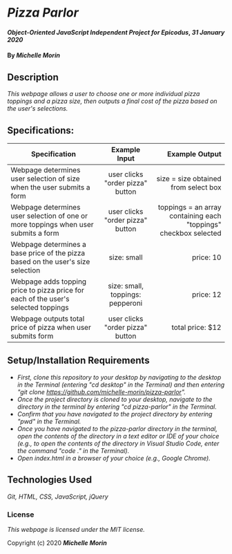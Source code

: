 # _Pizza Parlor_

#### _Object-Oriented JavaScript Independent Project for Epicodus_, _31 January 2020_

#### By _**Michelle Morin**_

## Description

_This webpage allows a user to choose one or more individual pizza toppings and a pizza size, then outputs a final cost of the pizza based on the user's selections._

## Specifications:

| Specification | Example Input | Example Output |
| ------------- |:-------------:| --------------:|
| Webpage determines user selection of size when the user submits a form | user clicks "order pizza" button | size = size obtained from select box |
| Webpage determines user selection of one or more toppings when user submits a form | user clicks "order pizza" button | toppings = an array containing each "toppings" checkbox selected |
| Webpage determines a base price of the pizza based on the user's size selection | size: small | price: 10 |
| Webpage adds topping price to pizza price for each of the user's selected toppings | size: small, toppings: pepperoni | price: 12 |
| Webpage outputs total price of pizza when user submits form | user clicks "order pizza" button | total price: $12 |

## Setup/Installation Requirements

* _First, clone this repository to your desktop by navigating to the desktop in the Terminal (entering "cd desktop" in the Terminal) and then entering "git clone https://github.com/michelle-morin/pizza-parlor"._
* _Once the project directory is cloned to your desktop, navigate to the directory in the terminal by entering "cd pizza-parlor" in the Terminal._
* _Confirm that you have navigated to the project directory by entering "pwd" in the Terminal._
* _Once you have navigated to the pizza-parlor directory in the terminal, open the contents of the directory in a text editor or IDE of your choice (e.g., to open the contents of the directory in Visual Studio Code, enter the command "code ." in the Terminal)._
* _Open index.html in a browser of your choice (e.g., Google Chrome)._

## Technologies Used

_Git, HTML, CSS, JavaScript, jQuery_

### License

*This webpage is licensed under the MIT license.*

Copyright (c) 2020 **_Michelle Morin_**
